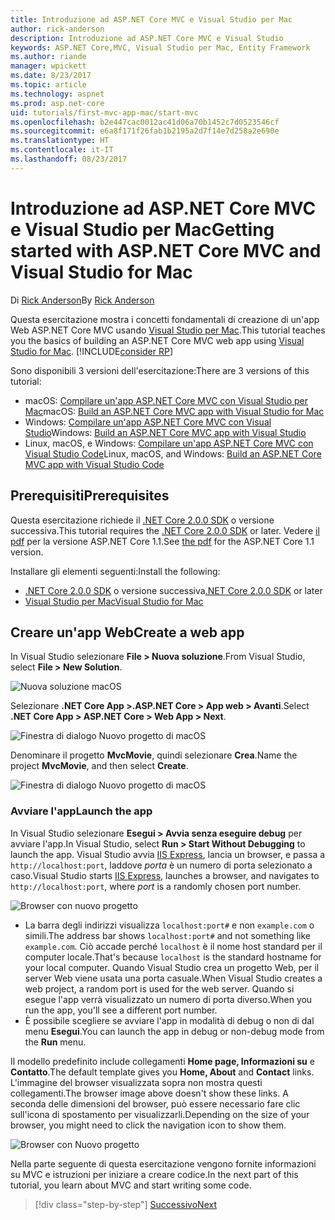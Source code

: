 ```yaml
---
title: Introduzione ad ASP.NET Core MVC e Visual Studio per Mac
author: rick-anderson
description: Introduzione ad ASP.NET Core MVC e Visual Studio
keywords: ASP.NET Core,MVC, Visual Studio per Mac, Entity Framework
ms.author: riande
manager: wpickett
ms.date: 8/23/2017
ms.topic: article
ms.technology: aspnet
ms.prod: asp.net-core
uid: tutorials/first-mvc-app-mac/start-mvc
ms.openlocfilehash: b2e447cac0012ac41d06a70b1452c7d0523546cf
ms.sourcegitcommit: e6a8f171f26fab1b2195a2d7f14e7d258a2e690e
ms.translationtype: HT
ms.contentlocale: it-IT
ms.lasthandoff: 08/23/2017
---
```

# <a name="getting-started-with-aspnet-core-mvc-and-visual-studio-for-mac"></a><span data-ttu-id="650e6-104">Introduzione ad ASP.NET Core MVC e Visual Studio per Mac</span><span class="sxs-lookup"><span data-stu-id="650e6-104">Getting started with ASP.NET Core MVC and Visual Studio for Mac</span></span>

<span data-ttu-id="650e6-105">Di [Rick Anderson](https://twitter.com/RickAndMSFT)</span><span class="sxs-lookup"><span data-stu-id="650e6-105">By [Rick Anderson](https://twitter.com/RickAndMSFT)</span></span>

<span data-ttu-id="650e6-106">Questa esercitazione mostra i concetti fondamentali di creazione di un'app Web ASP.NET Core MVC usando [Visual Studio per Mac](https://www.visualstudio.com/vs/visual-studio-mac/).</span><span class="sxs-lookup"><span data-stu-id="650e6-106">This tutorial teaches you the basics of building an ASP.NET Core MVC web app using [Visual Studio for Mac](https://www.visualstudio.com/vs/visual-studio-mac/).</span></span> [!INCLUDE[consider RP](../../includes/razor.md)]

<span data-ttu-id="650e6-107">Sono disponibili 3 versioni dell'esercitazione:</span><span class="sxs-lookup"><span data-stu-id="650e6-107">There are 3 versions of this tutorial:</span></span>

* <span data-ttu-id="650e6-108">macOS: [Compilare un'app ASP.NET Core MVC con Visual Studio per Mac](xref:tutorials/first-mvc-app-mac/start-mvc)</span><span class="sxs-lookup"><span data-stu-id="650e6-108">macOS: [Build an ASP.NET Core MVC app with Visual Studio for Mac](xref:tutorials/first-mvc-app-mac/start-mvc)</span></span>
* <span data-ttu-id="650e6-109">Windows: [Compilare un'app ASP.NET Core MVC con Visual Studio](xref:tutorials/first-mvc-app/start-mvc)</span><span class="sxs-lookup"><span data-stu-id="650e6-109">Windows: [Build an ASP.NET Core MVC app with Visual Studio](xref:tutorials/first-mvc-app/start-mvc)</span></span>
* <span data-ttu-id="650e6-110">Linux, macOS, e Windows: [Compilare un'app ASP.NET Core MVC con Visual Studio Code](xref:tutorials/first-mvc-app-xplat/start-mvc)</span><span class="sxs-lookup"><span data-stu-id="650e6-110">Linux, macOS, and Windows: [Build an ASP.NET Core MVC app with Visual Studio Code](xref:tutorials/first-mvc-app-xplat/start-mvc)</span></span>

## <a name="prerequisites"></a><span data-ttu-id="650e6-111">Prerequisiti</span><span class="sxs-lookup"><span data-stu-id="650e6-111">Prerequisites</span></span>

<span data-ttu-id="650e6-112">Questa esercitazione richiede il [.NET Core 2.0.0 SDK](https://dot.net/core) o versione successiva.</span><span class="sxs-lookup"><span data-stu-id="650e6-112">This tutorial requires the [.NET Core 2.0.0 SDK](https://dot.net/core) or later.</span></span> <span data-ttu-id="650e6-113">Vedere [il pdf](https://github.com/aspnet/Docs/tree/master/aspnetcore/tutorials/first-mvc-app-mac/start-mvc/8-23-17.pdf) per la versione ASP.NET Core 1.1.</span><span class="sxs-lookup"><span data-stu-id="650e6-113">See [the pdf](https://github.com/aspnet/Docs/tree/master/aspnetcore/tutorials/first-mvc-app-mac/start-mvc/8-23-17.pdf) for the ASP.NET Core 1.1 version.</span></span>

<span data-ttu-id="650e6-114">Installare gli elementi seguenti:</span><span class="sxs-lookup"><span data-stu-id="650e6-114">Install the following:</span></span>

- <span data-ttu-id="650e6-115">[.NET Core 2.0.0 SDK](https://dot.net/core) o versione successiva</span><span class="sxs-lookup"><span data-stu-id="650e6-115">[.NET Core 2.0.0 SDK](https://dot.net/core) or later</span></span>
- [<span data-ttu-id="650e6-116">Visual Studio per Mac</span><span class="sxs-lookup"><span data-stu-id="650e6-116">Visual Studio for Mac</span></span>](https://www.visualstudio.com/vs/visual-studio-mac/)

## <a name="create-a-web-app"></a><span data-ttu-id="650e6-117">Creare un'app Web</span><span class="sxs-lookup"><span data-stu-id="650e6-117">Create a web app</span></span>

<span data-ttu-id="650e6-118">In Visual Studio selezionare **File > Nuova soluzione**.</span><span class="sxs-lookup"><span data-stu-id="650e6-118">From Visual Studio, select **File > New Solution**.</span></span>

![Nuova soluzione macOS](../first-web-api-mac/_static/sln.png)

<span data-ttu-id="650e6-120">Selezionare **.NET Core App >.ASP.NET Core > App web > Avanti**.</span><span class="sxs-lookup"><span data-stu-id="650e6-120">Select **.NET Core App >  ASP.NET Core > Web App > Next**.</span></span>

![Finestra di dialogo Nuovo progetto di macOS](start-mvc/1.png)

<span data-ttu-id="650e6-122">Denominare il progetto **MvcMovie**, quindi selezionare **Crea**.</span><span class="sxs-lookup"><span data-stu-id="650e6-122">Name the project **MvcMovie**, and then select **Create**.</span></span>

![Finestra di dialogo Nuovo progetto di macOS](start-mvc/2.png)

### <a name="launch-the-app"></a><span data-ttu-id="650e6-124">Avviare l'app</span><span class="sxs-lookup"><span data-stu-id="650e6-124">Launch the app</span></span>

<span data-ttu-id="650e6-125">In Visual Studio selezionare **Esegui > Avvia senza eseguire debug** per avviare l'app.</span><span class="sxs-lookup"><span data-stu-id="650e6-125">In Visual Studio, select **Run > Start Without Debugging** to launch the app.</span></span> <span data-ttu-id="650e6-126">Visual Studio avvia [IIS Express](http://www.iis.net/learn/extensions/introduction-to-iis-express/iis-express-overview), lancia un browser, e passa a `http://localhost:port`, laddove *porta* è un numero di porta selezionato a caso.</span><span class="sxs-lookup"><span data-stu-id="650e6-126">Visual Studio starts [IIS Express](http://www.iis.net/learn/extensions/introduction-to-iis-express/iis-express-overview), launches a browser, and navigates to `http://localhost:port`, where *port* is a randomly chosen port number.</span></span>

![Browser con nuovo progetto](start-mvc/b1.png)

* <span data-ttu-id="650e6-128">La barra degli indirizzi visualizza `localhost:port#` e non `example.com` o simili.</span><span class="sxs-lookup"><span data-stu-id="650e6-128">The address bar shows `localhost:port#` and not something like `example.com`.</span></span> <span data-ttu-id="650e6-129">Ciò accade perché `localhost` è il nome host standard per il computer locale.</span><span class="sxs-lookup"><span data-stu-id="650e6-129">That's because `localhost` is the standard hostname for your local computer.</span></span> <span data-ttu-id="650e6-130">Quando Visual Studio crea un progetto Web, per il server Web viene usata una porta casuale.</span><span class="sxs-lookup"><span data-stu-id="650e6-130">When Visual Studio creates a web project, a random port is used for the web server.</span></span> <span data-ttu-id="650e6-131">Quando si esegue l'app verrà visualizzato un numero di porta diverso.</span><span class="sxs-lookup"><span data-stu-id="650e6-131">When you run the app, you'll see a different port number.</span></span>
* <span data-ttu-id="650e6-132">È possibile scegliere se avviare l'app in modalità di debug o non di dal menu **Esegui**.</span><span class="sxs-lookup"><span data-stu-id="650e6-132">You can launch the app in debug or non-debug mode from the **Run** menu.</span></span>

<span data-ttu-id="650e6-133">Il modello predefinito include collegamenti **Home page, Informazioni su** e **Contatto**.</span><span class="sxs-lookup"><span data-stu-id="650e6-133">The default template gives you **Home, About** and **Contact** links.</span></span> <span data-ttu-id="650e6-134">L'immagine del browser visualizzata sopra non mostra questi collegamenti.</span><span class="sxs-lookup"><span data-stu-id="650e6-134">The browser image above doesn't show these links.</span></span> <span data-ttu-id="650e6-135">A seconda delle dimensioni del browser, può essere necessario fare clic sull'icona di spostamento per visualizzarli.</span><span class="sxs-lookup"><span data-stu-id="650e6-135">Depending on the size of your browser, you might need to click the navigation icon to show them.</span></span>

![Browser con Nuovo progetto](start-mvc/b2.png)

<span data-ttu-id="650e6-137">Nella parte seguente di questa esercitazione vengono fornite informazioni su MVC e istruzioni per iniziare a creare codice.</span><span class="sxs-lookup"><span data-stu-id="650e6-137">In the next part of this tutorial, you learn about MVC and start writing some code.</span></span>

>[!div class="step-by-step"]
[<span data-ttu-id="650e6-138">Successivo</span><span class="sxs-lookup"><span data-stu-id="650e6-138">Next</span></span>](adding-controller.md)  
